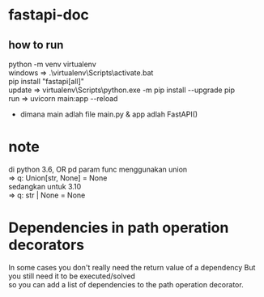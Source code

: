 # fastapi-doc

## how to run
python -m venv virtualenv<br>
windows => .\virtualenv\Scripts\activate.bat<br>
pip install "fastapi[all]" <br>
update => virtualenv\Scripts\python.exe -m pip install --upgrade pip<br>
run => uvicorn main:app --reload<br>
* dimana main adlah file main.py & app adlah FastAPI()<br>
# note
di python 3.6, OR pd param func menggunakan union<br>
=> q: Union[str, None] = None<br>
sedangkan untuk 3.10<br>
=>  q: str | None = None

# Dependencies in path operation decorators
In some cases you don't really need the return value of a dependency But you still need it to be executed/solved<br>
so you can add a list of dependencies to the path operation decorator.